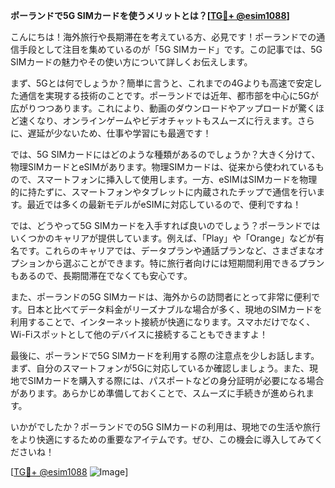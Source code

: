 **ポーランドで5G SIMカードを使うメリットとは？[[TG💪+ @esim1088](https://t.me/s/esim1088)]**

こんにちは！海外旅行や長期滞在を考えている方、必見です！ポーランドでの通信手段として注目を集めているのが「5G SIMカード」です。この記事では、5G SIMカードの魅力やその使い方について詳しくお伝えします。

まず、5Gとは何でしょうか？簡単に言うと、これまでの4Gよりも高速で安定した通信を実現する技術のことです。ポーランドでは近年、都市部を中心に5Gが広がりつつあります。これにより、動画のダウンロードやアップロードが驚くほど速くなり、オンラインゲームやビデオチャットもスムーズに行えます。さらに、遅延が少ないため、仕事や学習にも最適です！

では、5G SIMカードにはどのような種類があるのでしょうか？大きく分けて、物理SIMカードとeSIMがあります。物理SIMカードは、従来から使われているもので、スマートフォンに挿入して使用します。一方、eSIMはSIMカードを物理的に持たずに、スマートフォンやタブレットに内蔵されたチップで通信を行います。最近では多くの最新モデルがeSIMに対応しているので、便利ですね！

では、どうやって5G SIMカードを入手すれば良いのでしょう？ポーランドではいくつかのキャリアが提供しています。例えば、「Play」や「Orange」などが有名です。これらのキャリアでは、データプランや通話プランなど、さまざまなオプションから選ぶことができます。特に旅行者向けには短期間利用できるプランもあるので、長期間滞在でなくても安心です。

また、ポーランドの5G SIMカードは、海外からの訪問者にとって非常に便利です。日本と比べてデータ料金がリーズナブルな場合が多く、現地のSIMカードを利用することで、インターネット接続が快適になります。スマホだけでなく、Wi-Fiスポットとして他のデバイスに接続することもできますよ！

最後に、ポーランドで5G SIMカードを利用する際の注意点を少しお話します。まず、自分のスマートフォンが5Gに対応しているか確認しましょう。また、現地でSIMカードを購入する際には、パスポートなどの身分証明が必要になる場合があります。あらかじめ準備しておくことで、スムーズに手続きが進められます。

いかがでしたか？ポーランドでの5G SIMカードの利用は、現地での生活や旅行をより快適にするための重要なアイテムです。ぜひ、この機会に導入してみてくださいね！

[[TG💪+ @esim1088](https://t.me/s/esim1088) ![Image](https://i.postimg.cc/Y0z9fWf4/image.png)]